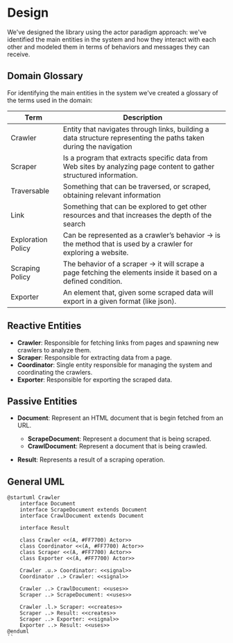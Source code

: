 # Design
We've designed the library using the actor paradigm approach: we've identified the main entities in the system and how 
they interact with each other and modeled them in terms of behaviors and messages they can receive.


## Domain Glossary
For identifying the main entities in the system we've created a glossary of the terms used in the domain:

| Term                 | Description                                                                                                         |
|----------------------|---------------------------------------------------------------------------------------------------------------------|
| Crawler              | Entity that navigates through links, building a data structure representing the paths taken during the navigation   |
| Scraper              | Is a program that extracts specific data from Web sites by analyzing page content to gather structured information. |
| Traversable          | Something that can be traversed, or scraped, obtaining relevant information                                         |
| Link                 | Something that can be explored to get other resources and that increases the depth of the search                    |
| Exploration Policy | Can be represented as a crawler’s behavior → is the method that is used by a crawler for exploring a website.       |
| Scraping Policy      | The behavior of a scraper → it will scrape a page fetching the elements inside it based on a defined condition.     |
| Exporter             | An element that, given some scraped data will export in a given format (like json).                                 |

## Reactive Entities

- **Crawler**: Responsible for fetching links from pages and spawning new crawlers to analyze them.
- **Scraper**: Responsible for extracting data from a page.
- **Coordinator**: Single entity responsible for managing the system and coordinating the crawlers.
- **Exporter**: Responsible for exporting the scraped data.

## Passive Entities
- **Document**: Represent an HTML document that is begin fetched from an URL.
  - **ScrapeDocument**: Represent a document that is being scraped.
  - **CrawlDocument**: Represent a document that is being crawled.
  
- **Result**: Represents a result of a scraping operation. 

## General UML
```plantuml
@startuml Crawler
    interface Document
    interface ScrapeDocument extends Document
    interface CrawlDocument extends Document
    
    interface Result
    
    class Crawler <<(A, #FF7700) Actor>>
    class Coordinator <<(A, #FF7700) Actor>>
    class Scraper <<(A, #FF7700) Actor>>
    class Exporter <<(A, #FF7700) Actor>>
    
    Crawler .u.> Coordinator: <<signal>>
    Coordinator ..> Crawler: <<signal>>
    
    Crawler ..> CrawlDocument: <<uses>>
    Scraper ..> ScrapeDocument: <<uses>>
    
    Crawler .l.> Scraper: <<creates>>
    Scraper ..> Result: <<creates>>
    Scraper ..> Exporter: <<signal>>
    Exporter ..> Result: <<uses>> 
@enduml
``